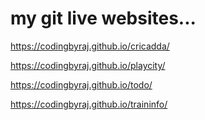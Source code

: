 # my git live websites...

https://codingbyraj.github.io/cricadda/

https://codingbyraj.github.io/playcity/

https://codingbyraj.github.io/todo/

https://codingbyraj.github.io/traininfo/
